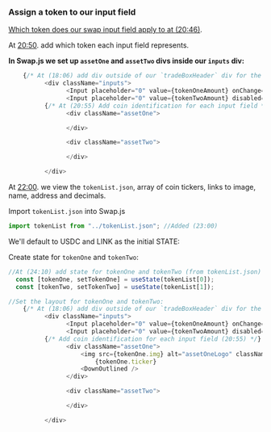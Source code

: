 
### Assign a token to our input field

[Which token does our swap input field apply to at (20:46)](https://youtu.be/t8U7GRrlYW8?t=1246).

At [20:50](https://youtu.be/t8U7GRrlYW8?t=1250). add which token each input field represents. 


**In Swap.js we set up `assetOne` and `assetTwo` divs inside our `inputs` div:** 

```js
    {/* At (18:06) add div outside of our `tradeBoxHeader` div for the inputs: */}
          <div className="inputs">
                <Input placeholder="0" value={tokenOneAmount} onChange={changeAmount} />
                <Input placeholder="0" value={tokenTwoAmount} disabled={true} />
          {/* At (20:55) Add coin identification for each input field */}
                <div className="assetOne">

                </div>

                <div className="assetTwo">

                </div>

          </div>

```

At [22:00](https://youtu.be/t8U7GRrlYW8?t=1320). we view the `tokenList.json`, array of coin tickers, links to image, name, address and decimals. 


Import `tokenList.json` into Swap.js
```js
import tokenList from "../tokenList.json"; //Added (23:00)

```

We'll default to USDC and LINK as the initial STATE: 

Create state for `tokenOne` and `tokenTwo`: 
```js
//At (24:10) add state for tokenOne and tokenTwo (from tokenList.json)
  const [tokenOne, setTokenOne] = useState(tokenList[0]);
  const [tokenTwo, setTokenTwo] = useState(tokenList[1]);

//Set the layout for tokenOne and tokenTwo: 
    {/* At (18:06) add div outside of our `tradeBoxHeader` div for the inputs: */}
          <div className="inputs">
                <Input placeholder="0" value={tokenOneAmount} onChange={changeAmount} />
                <Input placeholder="0" value={tokenTwoAmount} disabled={true} />
          {/* Add coin identification for each input field (20:55) */}
                <div className="assetOne">
                    <img src={tokenOne.img} alt="assetOneLogo" className="assetLogo" />
                        {tokenOne.ticker}
                    <DownOutlined />
                </div>

                <div className="assetTwo">

                </div>

          </div>

```
